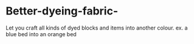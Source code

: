 # Better-dyeing-fabric-
Let you craft all kinds of dyed blocks and items into another colour. ex. a blue bed into an orange bed
